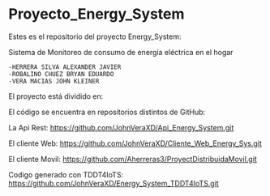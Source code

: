 # Proyecto_Energy_System
Estes es el repositorio del proyecto Energy_System:

Sistema de Monitoreo de consumo de energía eléctrica en el hogar

```Grupo HRV:
-HERRERA SILVA ALEXANDER JAVIER
-ROBALINO CHUEZ BRYAN EDUARDO
-VERA MACIAS JOHN KLEINER
```
El proyecto está dividido en:

El código se encuentra en repositorios distintos de GitHub:

La Api Rest:
https://github.com/JohnVeraXD/Api_Energy_System.git


El cliente Web:
https://github.com/JohnVeraXD/Cliente_Web_Energy_Sys.git


El cliente Movil:
https://github.com/Aherreras3/ProyectDistribuidaMovil.git

Codigo generado con TDDT4IoTS:
https://github.com/JohnVeraXD/Energy_System_TDDT4IoTS.git
